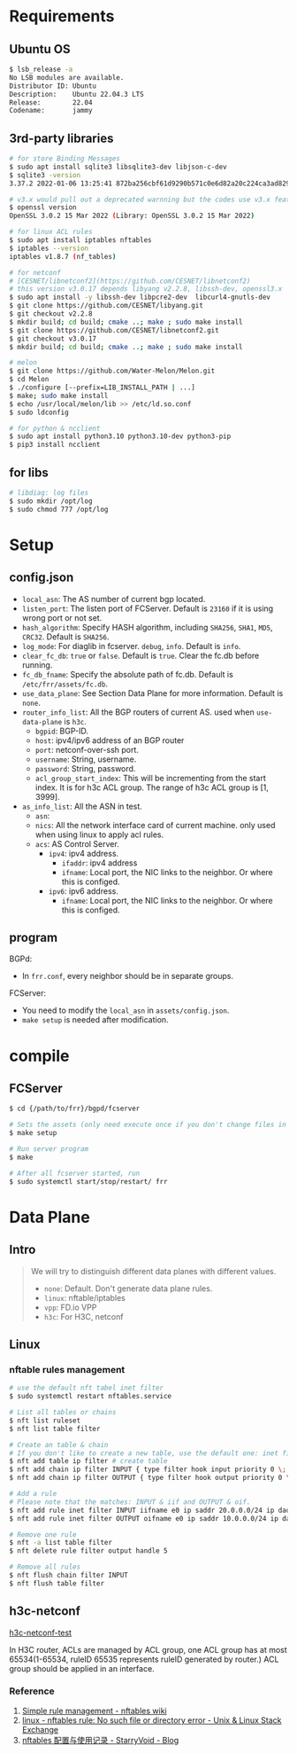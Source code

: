 # Requirements

## Ubuntu OS

```bash
$ lsb_release -a
No LSB modules are available.
Distributor ID: Ubuntu
Description:    Ubuntu 22.04.3 LTS
Release:        22.04
Codename:       jammy
```

## 3rd-party libraries

```bash
# for store Binding Messages
$ sudo apt install sqlite3 libsqlite3-dev libjson-c-dev
$ sqlite3 -version
3.37.2 2022-01-06 13:25:41 872ba256cbf61d9290b571c0e6d82a20c224ca3ad82971edc46b29818d5dalt1

# v3.x would pull out a deprecated warnning but the codes use v3.x features.
$ openssl version
OpenSSL 3.0.2 15 Mar 2022 (Library: OpenSSL 3.0.2 15 Mar 2022)

# for linux ACL rules
$ sudo apt install iptables nftables
$ iptables --version
iptables v1.8.7 (nf_tables)

# for netconf
# [CESNET/libnetconf2](https://github.com/CESNET/libnetconf2)
# this version v3.0.17 depends libyang v2.2.8, libssh-dev, openssl3.x
$ sudo apt install -y libssh-dev libpcre2-dev  libcurl4-gnutls-dev
$ git clone https://github.com/CESNET/libyang.git
$ git checkout v2.2.8
$ mkdir build; cd build; cmake ..; make ; sudo make install
$ git clone https://github.com/CESNET/libnetconf2.git
$ git checkout v3.0.17
$ mkdir build; cd build; cmake ..; make ; sudo make install

# melon
$ git clone https://github.com/Water-Melon/Melon.git
$ cd Melon
$ ./configure [--prefix=LIB_INSTALL_PATH | ...]
$ make; sudo make install
$ echo /usr/local/melon/lib >> /etc/ld.so.conf
$ sudo ldconfig

# for python & ncclient
$ sudo apt install python3.10 python3.10-dev python3-pip
$ pip3 install ncclient
```

## for libs

```bash
# libdiag: log files
$ sudo mkdir /opt/log
$ sudo chmod 777 /opt/log
```

# Setup

## config.json

- `local_asn`: The AS number of current bgp located.
- `listen_port`: The listen port of FCServer. Default is `23160` if it is using wrong port or not set.
- `hash_algorithm`: Specify HASH algorithm, including `SHA256`, `SHA1`, `MD5`, `CRC32`. Default is `SHA256`.
- `log_mode`: For diaglib in fcserver. `debug`, `info`. Default is `info`.
- `clear_fc_db`: `true` or `false`. Default is `true`. Clear the fc.db before running.
- `fc_db_fname`: Specify the absolute path of fc.db. Default is `/etc/frr/assets/fc.db`.
- `use_data_plane`: See Section Data Plane for more information. Default is `none`.
- `router_info_list`: All the BGP routers of current AS. used when `use-data-plane` is `h3c`.
    - `bgpid`: BGP-ID.
    - `host`: ipv4/ipv6 address of an BGP router
    - `port`: netconf-over-ssh port.
    - `username`: String, username.
    - `password`: String, password.
    - `acl_group_start_index`: This will be incrementing from the start index. It is for h3c ACL group. The range of h3c ACL group is [1, 3999].
- `as_info_list`: All the ASN in test.
    - `asn`:
    - `nics`: All the network interface card of current machine. only used when using linux to apply acl rules.
    - `acs`: AS Control Server.
        - `ipv4`: ipv4 address.
            - `ifaddr`: ipv4 address
            - `ifname`: Local port, the NIC links to the neighbor. Or where this is configed.
        - `ipv6`: ipv6 address.
            - `ifname`: Local port, the NIC links to the neighbor. Or where this is configed.

## program

BGPd:
- In `frr.conf`, every neighbor should be in separate groups.

FCServer:
- You need to modify the `local_asn` in `assets/config.json`.
- `make setup` is needed after modification.

# compile

## FCServer

```bash
$ cd {/path/to/frr}/bgpd/fcserver

# Sets the assets (only need execute once if you don't change files in assets)
$ make setup

# Run server program
$ make

# After all fcserver started, run
$ sudo systemctl start/stop/restart/ frr
```

# Data Plane

## Intro

> We will try to distinguish different data planes with different values.
> - `none`: Default. Don't generate data plane rules.
> - `linux`: nftable/iptables
> - `vpp`: FD.io VPP
> - `h3c`: For H3C, netconf

## Linux

### nftable rules management

```bash
# use the default nft tabel inet filter
$ sudo systemctl restart nftables.service

# List all tables or chains
$ nft list ruleset
$ nft list table filter

# Create an table & chain
# If you don't like to create a new table, use the default one: inet filter.
$ nft add table ip filter # create table
$ nft add chain ip filter INPUT { type filter hook input priority 0 \; } # create chain
$ nft add chain ip filter OUTPUT { type filter hook output priority 0 \; } # create chain

# Add a rule
# Please note that the matches: INPUT & iif and OUTPUT & oif.
$ nft add rule inet filter INPUT iifname e0 ip saddr 20.0.0.0/24 ip daddr 10.0.0.0/24 drop
$ nft add rule inet filter OUTPUT oifname e0 ip saddr 10.0.0.0/24 ip daddr 20.0.0.0/24 drop

# Remove one rule
$ nft -a list table filter
$ nft delete rule filter output handle 5

# Remove all rules
$ nft flush chain filter INPUT
$ nft flush table filter
```

## h3c-netconf

[h3c-netconf-test](./test/netconf-test/README.md)

In H3C router, ACLs are managed by ACL group, one ACL group has at most 65534(1-65534, ruleID 65535 represents ruleID generated by router.) ACL group should be applied in an interface.


### Reference

1. [Simple rule management - nftables wiki](https://wiki.nftables.org/wiki-nftables/index.php/Simple_rule_management)
2. [linux - nftables rule: No such file or directory error - Unix & Linux Stack Exchange](https://unix.stackexchange.com/questions/537912/nftables-rule-no-such-file-or-directory-error)
3. [nftables 配置与使用记录 - StarryVoid - Blog](https://blog.starryvoid.com/archives/1045.html)

